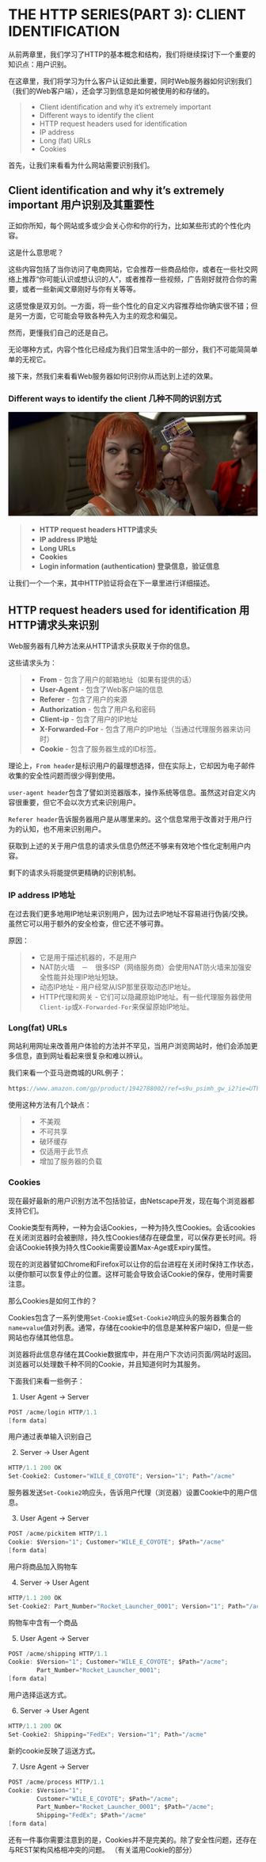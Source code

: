 # THE HTTP SERIES(PART 3): CLIENT IDENTIFICATION

从前两章里，我们学习了HTTP的基本概念和结构，我们将继续探讨下一个重要的知识点：用户识别。

在这章里，我们将学习为什么客户认证如此重要，同时Web服务器如何识别我们（我们的Web客户端），还会学习到信息是如何被使用的和存储的。

>* Client identification and why it’s extremely important
>* Different ways to identify the client
>* HTTP request headers used for identification
>* IP address
>* Long (fat) URLs
>* Cookies

首先，让我们来看看为什么网站需要识别我们。

## Client identification and why it’s extremely important 用户识别及其重要性

正如你所知，每个网站或多或少会关心你和你的行为，比如某些形式的个性化内容。

这是什么意思呢？

这些内容包括了当你访问了电商网站，它会推荐一些商品给你，或者在一些社交网络上推荐“你可能认识或想认识的人”，或者推荐一些视频，广告刚好就符合你的需要，或者一些新闻文章刚好与你有关等等。

这感觉像是双刃剑。一方面，将一些个性化的自定义内容推荐给你确实很不错；但是另一方面，它可能会导致各种先入为主的观念和偏见。

然而，更懂我们自己的还是自己。

无论哪种方式，内容个性化已经成为我们日常生活中的一部分，我们不可能简简单单的无视它。

接下来，然我们来看看Web服务器如何识别你从而达到上述的效果。

### Different ways to identify the client 几种不同的识别方式

<div align="center">
    <img src="img/multipass-768x320.jpg">
</div>

>* <b>HTTP request headers HTTP请求头</b>
>* <b>IP address IP地址</b>
>* <b>Long URLs</b>
>* <b>Cookies</b>
>* <b>Login information (authentication) 登录信息，验证信息</b>

让我们一个一个来，其中HTTP验证将会在下一章里进行详细描述。

## HTTP request headers used for identification 用HTTP请求头来识别

Web服务器有几种方法来从HTTP请求头获取关于你的信息。

这些请求头为：
>* <b>From</b> - 包含了用户的邮箱地址（如果有提供的话）
>* <b>User-Agent</b> - 包含了Web客户端的信息
>* <b>Referer</b> - 包含了用户的来源
>* <b>Authorization</b> - 包含了用户名和密码
>* <b>Client-ip</b> - 包含了用户的IP地址
>* <b>X-Forwarded-For</b> - 包含了用户的IP地址（当通过代理服务器来访问时）
>* <b>Cookie</b> - 包含了服务器生成的ID标签。

理论上，`From header`是标识用户的最理想选择，但在实际上，它却因为电子邮件收集的安全性问题而很少得到使用。

`user-agent header`包含了譬如浏览器版本，操作系统等信息。虽然这对自定义内容很重要，但它不会以次方式来识别用户。

`Referer header`告诉服务器用户是从哪里来的。这个信息常用于改善对于用户行为的认知，也不用来识别用户。

获取到上述的关于用户信息的请求头信息仍然还不够来有效地个性化定制用户内容。

剩下的请求头将能提供更精确的识别机制。

### IP address IP地址
在过去我们更多地用IP地址来识别用户，因为过去IP地址不容易进行伪装/交换。虽然它可以用于额外的安全检查，但它还不够可靠。

原因：
>* 它是用于描述机器的，不是用户
>* NAT防火墙　－　很多ISP（网络服务商）会使用NAT防火墙来加强安全性能并处理IP地址短缺。
>* 动态IP地址 - 用户经常从ISP那里获取动态IP地址。
>* HTTP代理和网关 - 它们可以隐藏原始IP地址。有一些代理服务器使用`Client-ip`或`X-Forwarded-For`来保留原始IP地址。

### Long(fat) URLs
网站利用网址来改善用户体验的方法并不罕见，当用户浏览网站时，他们会添加更多信息，直到网址看起来很复杂和难以辨认。

我们来看一个亚马逊商城的URL例子：
```c#
https://www.amazon.com/gp/product/1942788002/ref=s9u_psimh_gw_i2?ie=UTF8&fpl=fresh&pd_rd_i=1942788002&pd_rd_r=70BRSEN2K19345MWASF0&pd_rd_w=KpLza&pd_rd_wg=gTIeL&pf_rd_m=ATVPDKIKX0DER&pf_rd_s=&pf_rd_r=RWRKQXA6PBHQG52JTRW2&pf_rd_t=36701&pf_rd_p=1cf9d009-399c-49e1-901a-7b8786e59436&pf_rd_i=desktop
```

使用这种方法有几个缺点：
>* 不美观
>* 不可共享
>* 破环缓存
>* 仅适用于此节点
>* 增加了服务器的负载

### Cookies
现在最好最新的用户识别方法不包括验证，由Netscape开发，现在每个浏览器都支持它们。

Cookie类型有两种，一种为会话Cookies，一种为持久性Cookies。会话cookies在关闭浏览器时会被删除，持久性Cookies储存在硬盘里，可以保存更长时间。将会话Cookie转换为持久性Cookie需要设置Max-Age或Expiry属性。

现在的浏览器譬如Chrome和Firefox可以让你的后台进程在关闭时保持工作状态，以便你额可以恢复停止的位置。这样可能会导致会话Cookie的保存，使用时需要注意。

那么Cookies是如何工作的？

Cookies包含了一系列使用`Set-Cookie`或`Set-Cookie2`响应头的服务器集合的`name=value`值对列表。通常，存储在cookie中的信息是某种客户端ID，但是一些网站也存储其他信息。

浏览器将此信息存储在其Cookie数据库中，并在用户下次访问页面/网站时返回。 浏览器可以处理数千种不同的Cookie，并且知道何时为其服务。

下面我们来看一些例子：

1. User Agent -> Server
```c#
POST /acme/login HTTP/1.1
[form data]
```
用户通过表单输入识别自己

2. Server -> User Agent
```c#
HTTP/1.1 200 OK
Set-Cookie2: Customer="WILE_E_COYOTE"; Version="1"; Path="/acme"
```
服务器发送`Set-Cookie2`响应头，告诉用户代理（浏览器）设置Cookie中的用户信息。

3. User Agent -> Server
```c#
POST /acme/pickitem HTTP/1.1
Cookie: $Version="1"; Customer="WILE_E_COYOTE"; $Path="/acme"
[form data]
```
用户将商品加入购物车

4. Server -> User Agent
```c#
HTTP/1.1 200 OK
Set-Cookie2: Part_Number="Rocket_Launcher_0001"; Version="1"; Path="/acme"
```
购物车中含有一个商品

5. User Agent -> Server
```c#
POST /acme/shipping HTTP/1.1
Cookie: $Version="1"; Customer="WILE_E_COYOTE"; $Path="/acme"; 
        Part_Number="Rocket_Launcher_0001";
[form data]
```
用户选择运送方式。

6. Server -> User Agent
```c#
HTTP/1.1 200 OK
Set-Cookie2: Shipping="FedEx"; Version="1"; Path="/acme"
```
新的cookie反映了运送方式。

7. Usre Agent -> Server
```c#
POST /acme/process HTTP/1.1
Cookie: $Version="1";
        Customer="WILE_E_COYOTE"; $Path="/acme";
        Part_Number="Rocket_Launcher_0001"; $Path="/acme";
        Shipping="FedEx"; $Path="/acme"
[form data]
```

还有一件事你需要注意到的是，Cookies并不是完美的。除了安全性问题，还存在与REST架构风格相冲突的问题。 （有关滥用Cookie的部分）
